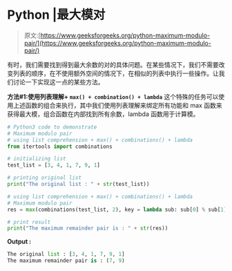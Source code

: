 # Python |最大模对

> 原文:[https://www.geeksforgeeks.org/python-maximum-modulo-pair/](https://www.geeksforgeeks.org/python-maximum-modulo-pair/)

有时，我们需要找到得到最大余数的对的具体问题。在某些情况下，我们不需要改变列表的顺序，在不使用额外空间的情况下，在相似的列表中执行一些操作。让我们讨论一下实现这一点的某些方法。

**方法#1:使用列表理解+ `max() + combination() + lambda`**
这个特殊的任务可以使用上述函数的组合来执行，其中我们使用列表理解来绑定所有功能和 max 函数来获得最大模，组合函数在内部找到所有余数，lambda 函数用于计算模。

```py
# Python3 code to demonstrate
# Maximum modulo pair
# using list comprehension + max() + combinations() + lambda
from itertools import combinations

# initializing list
test_list = [3, 4, 1, 7, 9, 1]

# printing original list
print("The original list : " + str(test_list))

# using list comprehension + max() + combinations() + lambda
# Maximum modulo pair
res = max(combinations(test_list, 2), key = lambda sub: sub[0] % sub[1])

# print result
print("The maximum remainder pair is : " + str(res))
```

**Output :**

```py
The original list : [3, 4, 1, 7, 9, 1]
The maximum remainder pair is : (7, 9)

```
